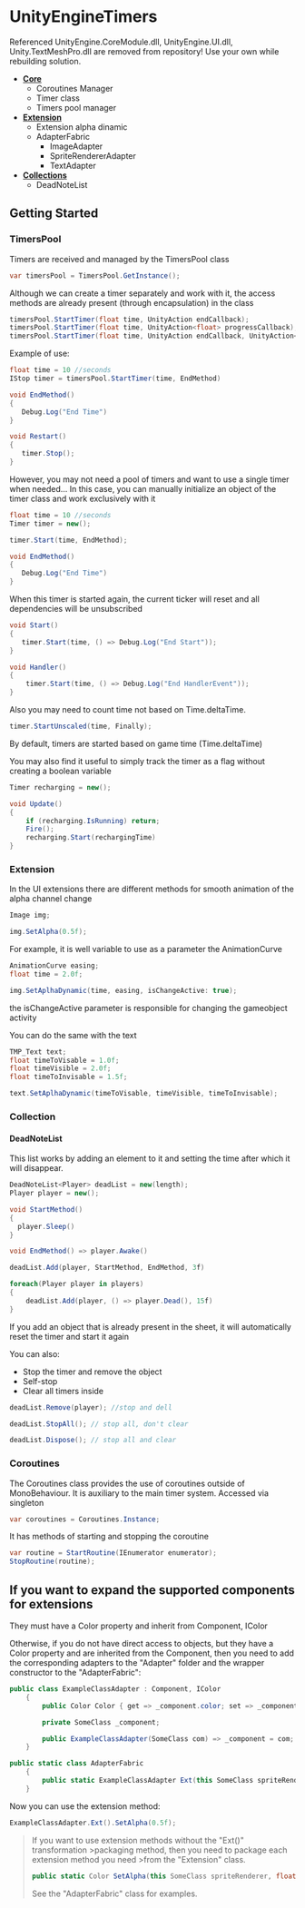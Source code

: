 # UnityEngineTimers

Referenced UnityEngine.CoreModule.dll, UnityEngine.UI.dll, Unity.TextMeshPro.dll are removed from repository! Use your own while rebuilding solution.

* **[Core](https://github.com/MrCroller/UnityEngineTimers/tree/master/TimersCore)**
  * Coroutines Manager
  * Timer class
  * Timers pool manager
* **[Extension](https://github.com/MrCroller/UnityEngineTimers/tree/master/Extension)**
  * Extension alpha dinamic
  * AdapterFabric
      * ImageAdapter
      * SpriteRendererAdapter
      * TextAdapter
* **[Collections](https://github.com/MrCroller/UnityEngineTimers/tree/master/Collections)**
  * DeadNoteList

## Getting Started

### TimersPool

Timers are received and managed by the TimersPool class

```csharp
var timersPool = TimersPool.GetInstance();
```

Although we can create a timer separately and work with it, the access methods are already present (through encapsulation) in the class

```csharp
timersPool.StartTimer(float time, UnityAction endCallback);
timersPool.StartTimer(float time, UnityAction<float> progressCallback);
timersPool.StartTimer(float time, UnityAction endCallback, UnityAction<float> progressCallback);
```

Example of use:

```csharp
float time = 10 //seconds
IStop timer = timersPool.StartTimer(time, EndMethod)

void EndMethod()
{
   Debug.Log("End Time")
}

void Restart()
{
   timer.Stop();
}
```

However, you may not need a pool of timers and want to use a single timer when needed...
In this case, you can manually initialize an object of the timer class and work exclusively with it

```csharp
float time = 10 //seconds
Timer timer = new();

timer.Start(time, EndMethod);

void EndMethod()
{
   Debug.Log("End Time")
}
```
When this timer is started again, the current ticker will reset and all dependencies will be unsubscribed

```csharp
void Start()
{
   timer.Start(time, () => Debug.Log("End Start"));
}

void Handler()
{
    timer.Start(time, () => Debug.Log("End HandlerEvent"));
}

```

Also you may need to count time not based on Time.deltaTime.
```csharp
timer.StartUnscaled(time, Finally);
```
By default, timers are started based on game time (Time.deltaTime)


You may also find it useful to simply track the timer as a flag without creating a boolean variable
```csharp
Timer recharging = new();

void Update()
{
    if (recharging.IsRunning) return;
    Fire();
    recharging.Start(rechargingTime)
}
```

### Extension

In the UI extensions there are different methods for smooth animation of the alpha channel change

```csharp
Image img;

img.SetAlpha(0.5f);

```

For example, it is well variable to use as a parameter the AnimationCurve

```csharp
AnimationCurve easing;
float time = 2.0f;

img.SetAplhaDynamic(time, easing, isChangeActive: true);
```

the isChangeActive parameter is responsible for changing the gameobject activity

You can do the same with the text

```csharp
TMP_Text text;
float timeToVisable = 1.0f;
float timeVisible = 2.0f;
float timeToInvisable = 1.5f;

text.SetAplhaDynamic(timeToVisable, timeVisible, timeToInvisable);
```



### Collection

#### DeadNoteList

This list works by adding an element to it and setting the time after which it will disappear.

```csharp
DeadNoteList<Player> deadList = new(length);
Player player = new();

void StartMethod()
{
  player.Sleep()
}

void EndMethod() => player.Awake()

deadList.Add(player, StartMethod, EndMethod, 3f)

foreach(Player player in players)
{
    deadList.Add(player, () => player.Dead(), 15f)
}
```

If you add an object that is already present in the sheet, it will automatically reset the timer and start it again

You can also:

* Stop the timer and remove the object
* Self-stop
* Clear all timers inside

```csharp
deadList.Remove(player); //stop and dell

deadList.StopAll(); // stop all, don't clear

deadList.Dispose(); // stop all and clear
```

### Coroutines

The Coroutines class provides the use of coroutines outside of MonoBehaviour. It is auxiliary to the main timer system. Accessed via singleton

```csharp
var coroutines = Coroutines.Instance;
```

It has methods of starting and stopping the coroutine

```csharp
var routine = StartRoutine(IEnumerator enumerator);
StopRoutine(routine);
```

## If you want to expand the supported components for extensions

They must have a Color property and inherit from Component, IColor

Otherwise, if you do not have direct access to objects, but they have a Color property and are inherited from the Component, then you need to add the corresponding adapters to the "Adapter" folder and the wrapper constructor to the "AdapterFabric":

```csharp
public class ExampleClassAdapter : Component, IColor
    {
        public Color Color { get => _component.color; set => _component.color = value; }

        private SomeClass _component;

        public ExampleClassAdapter(SomeClass com) => _component = com;
    }
```

```csharp
public static class AdapterFabric
    {
        public static ExampleClassAdapter Ext(this SomeClass spriteRenderer) => new ExampleClassAdapter(spriteRenderer);
    }
```

Now you can use the extension method:

```csharp
ExampleClassAdapter.Ext().SetAlpha(0.5f);
```

>If you want to use extension methods without the "Ext()" transformation >packaging method, then you need to package each extension method you need >from the "Extension" class.
>
>```csharp
>public static Color SetAlpha(this SomeClass spriteRenderer, float value) => >spriteRenderer.Ext().SetAlpha(value);
>```
>
> See the "AdapterFabric" class for examples.


